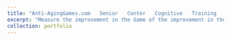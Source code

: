 ```yaml
---
title: "Anti-AgingGames.com   Senior   Center   Cognitive   Training   Pilot   Study"
excerpt: "Measure the improvement in the Game of the improvement in the word memory before and after tests and all other relevant questions. [Anti-aging games](https://www.anti-aginggames.com/) improve the performance of words and digits memory scores by around 1.38 and 0.23, and both positively correlated with the number of logins. Proposed a new game concept to clients utilizing separated visual and auditory effects for improved transparency in memory enhancement analysis."
collection: portfolio
---
```


